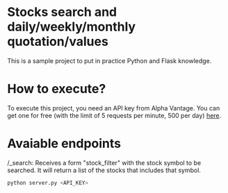 # Stocks search and daily/weekly/monthly quotation/values
This is a sample project to put in practice Python and Flask knowledge.

# How to execute?

To execute this project, you need an API key from Alpha Vantage. You can get one for free (with the limit of 5 requests per minute, 500 per day) [here](https://www.alphavantage.co/support/#api-key).

# Avaiable endpoints

/_search:
    Receives a form "stock_filter" with the stock symbol to be searched.
    It will return a list of the stocks that includes that symbol.    

```python
python server.py <API_KEY>
```